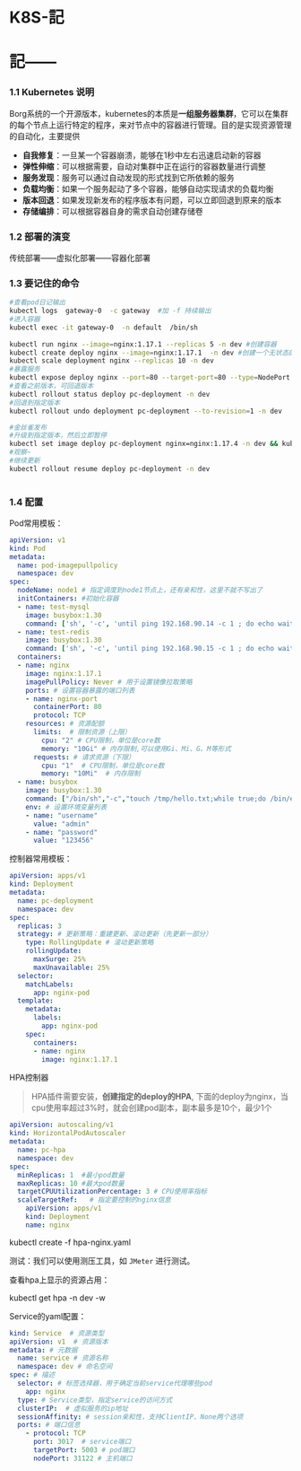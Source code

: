 # K8S-記

# 記——

### 1.1 Kubernetes 说明

Borg系统的一个开源版本，kubernetes的本质是**一组服务器集群**，它可以在集群的每个节点上运行特定的程序，来对节点中的容器进行管理。目的是实现资源管理的自动化，主要提供

- **自我修复**：一旦某一个容器崩溃，能够在1秒中左右迅速启动新的容器
- **弹性伸缩**：可以根据需要，自动对集群中正在运行的容器数量进行调整
- **服务发现**：服务可以通过自动发现的形式找到它所依赖的服务
- **负载均衡**：如果一个服务起动了多个容器，能够自动实现请求的负载均衡
- **版本回退**：如果发现新发布的程序版本有问题，可以立即回退到原来的版本
- **存储编排**：可以根据容器自身的需求自动创建存储卷



### 1.2 部署的演变

传统部署——虚拟化部署——容器化部署



### 1.3 要记住的命令

```Bash
#查看pod日记输出
kubectl logs  gateway-0  -c gateway  #加 -f 持续输出
#进入容器
kubectl exec -it gateway-0  -n default  /bin/sh
 
kubectl run nginx --image=nginx:1.17.1 --replicas 5 -n dev #创建容器
kubectl create deploy nginx --image=nginx:1.17.1  -n dev #创建一个无状态的控制器
kubectl scale deployment nginx --replicas 10 -n dev
#暴露服务
kubectl expose deploy nginx --port=80 --target-port=80 --type=NodePort -n dev
#查看之前版本，可回退版本
kubectl rollout status deploy pc-deployment -n dev
#回退到指定版本  
kubectl rollout undo deployment pc-deployment --to-revision=1 -n dev

#金丝雀发布
#升级到指定版本，然后立即暂停
kubectl set image deploy pc-deployment nginx=nginx:1.17.4 -n dev && kubectl rollout pause deployment pc-deployment  -n dev
#观察~
#继续更新
kubectl rollout resume deploy pc-deployment -n dev
 
```






### 1.4 配置



Pod常用模板：

```YAML
apiVersion: v1
kind: Pod
metadata:
  name: pod-imagepullpolicy
  namespace: dev
spec:
  nodeName: node1 # 指定调度到node1节点上，还有亲和性，这里不就不写出了
  initContainers: #初始化容器
  - name: test-mysql
    image: busybox:1.30
    command: ['sh', '-c', 'until ping 192.168.90.14 -c 1 ; do echo waiting for mysql...; sleep 2; done;']
  - name: test-redis
    image: busybox:1.30
    command: ['sh', '-c', 'until ping 192.168.90.15 -c 1 ; do echo waiting for reids...; sleep 2; done;'] 
  containers:
  - name: nginx
    image: nginx:1.17.1
    imagePullPolicy: Never # 用于设置镜像拉取策略
    ports: # 设置容器暴露的端口列表
    - name: nginx-port
      containerPort: 80
      protocol: TCP
    resources: # 资源配额
      limits:  # 限制资源（上限）
        cpu: "2" # CPU限制，单位是core数
        memory: "10Gi" # 内存限制,可以使用Gi、Mi、G、M等形式
      requests: # 请求资源（下限）
        cpu: "1"  # CPU限制，单位是core数
        memory: "10Mi"  # 内存限制
  - name: busybox
    image: busybox:1.30
    command: ["/bin/sh","-c","touch /tmp/hello.txt;while true;do /bin/echo $(date +%T) >> /tmp/hello.txt; sleep 3; done;"]
    env: # 设置环境变量列表
    - name: "username"
      value: "admin"
    - name: "password"
      value: "123456"
```




控制器常用模板：

```YAML
apiVersion: apps/v1
kind: Deployment      
metadata:
  name: pc-deployment
  namespace: dev
spec: 
  replicas: 3
  strategy: # 更新策略：重建更新、滚动更新（先更新一部分）
    type: RollingUpdate # 滚动更新策略
    rollingUpdate:
      maxSurge: 25% 
      maxUnavailable: 25%
  selector:
    matchLabels:
      app: nginx-pod
  template:
    metadata:
      labels:
        app: nginx-pod
    spec:
      containers:
      - name: nginx
        image: nginx:1.17.1
```


HPA控制器

> HPA插件需要安装，**创建指定的deploy的HPA**, 下面的deploy为nginx，当cpu使用率超过3%时，就会创建pod副本，副本最多是10个，最少1个


```YAML
apiVersion: autoscaling/v1
kind: HorizontalPodAutoscaler
metadata:
  name: pc-hpa
  namespace: dev
spec:
  minReplicas: 1  #最小pod数量
  maxReplicas: 10 #最大pod数量
  targetCPUUtilizationPercentage: 3 # CPU使用率指标
  scaleTargetRef:   # 指定要控制的nginx信息
    apiVersion: apps/v1
    kind: Deployment
    name: nginx
```


kubectl create -f hpa-nginx.yaml  

测试：我们可以使用测压工具，如 `JMeter` 进行测试。

查看hpa上显示的资源占用：

kubectl get hpa -n dev -w



Service的yaml配置： 

```YAML
kind: Service  # 资源类型
apiVersion: v1  # 资源版本
metadata: # 元数据
  name: service # 资源名称
  namespace: dev # 命名空间
spec: # 描述
  selector: # 标签选择器，用于确定当前service代理哪些pod
    app: nginx
  type: # Service类型，指定service的访问方式
  clusterIP:  # 虚拟服务的ip地址
  sessionAffinity: # session亲和性，支持ClientIP、None两个选项
  ports: # 端口信息
    - protocol: TCP 
      port: 3017  # service端口
      targetPort: 5003 # pod端口
      nodePort: 31122 # 主机端口
```




